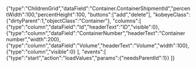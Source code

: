 {"type":"ChildrenGrid","dataField":"Container.ContainerShipmentId","percentWidth":100,"percentHeight":100,
"buttons":["add","delete"],
"kobeyeClass":{"dirtyParent":1,"objectClass":"Container"},
"columns":[
	{"type":"column","dataField":"Id","headerText":"ID","visible":0},
	{"type":"column","dataField":"ContainerNumber","headerText":"Container number","width":200},
	{"type":"column","dataField":"Volume","headerText":"Volume","width":100},
	{"type":"column","visible":0}
],
"events":[
	{"type":"start","action":"loadValues","params":{"needsParentId":1}}
]}
